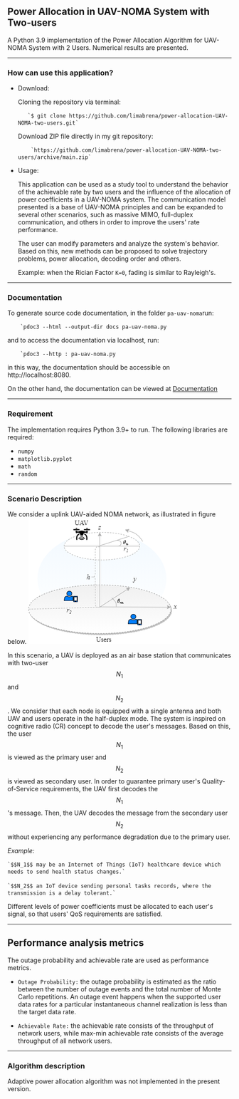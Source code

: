 ## Power Allocation in UAV-NOMA System with Two-users

A Python 3.9 implementation of the Power Allocation Algorithm for UAV-NOMA System with 2 Users. 
Numerical results are presented. 



---------------------------------
### How can use this application? 


- Download:

     Cloning the repository via terminal:
	 
		 `$ git clone https://github.com/limabrena/power-allocation-UAV-NOMA-two-users.git`

		
     Download ZIP file directly in my git repository:
	 
	      `https://github.com/limabrena/power-allocation-UAV-NOMA-two-users/archive/main.zip`

	  
- Usage: 

	This application can be used as a study tool to understand the 
	behavior of the achievable rate by two users and the influence
	of the allocation of power coefficients in a UAV-NOMA system. 
	The communication model presented is a base of UAV-NOMA principles and 
	can be expanded to several other scenarios, such as massive MIMO, 
	full-duplex communication, and others in order to 
	improve the users' rate performance.
		
	The user can modify parameters and analyze the system's behavior. 
	Based on this, new methods can be proposed to solve trajectory problems, 
	power allocation, decoding order and others.
	
	Example: when the Rician Factor `K=0`, fading is similar to Rayleigh's.
	
----------------
### Documentation

To generate source code documentation, in the folder `pa-uav-noma`run: 

		`pdoc3 --html --output-dir docs pa-uav-noma.py
		
and to access the documentation via localhost, run:
		
        `pdoc3 --http : pa-uav-noma.py

in this way, the documentation should  be accessible on http://localhost:8080.

On the other hand, the documentation can be viewed at [Documentation](https://limabrena.github.io/docs/pa-uav-noma.html)

----------------
### Requirement


The implementation requires Python 3.9+ to run.
The following libraries are required:

 - `numpy` 
 - `matplotlib.pyplot`
 - `math`
 - `random`

-------------------------
### Scenario Description


We consider a uplink UAV-aided NOMA network, as illustrated in figure below. 
![System model.](pa-uav-noma/figures/UAV_system_model.png)

In this scenario, a UAV is deployed as an air base station that communicates with two-user $$N_1$$ and $$N_2$$.  We consider that each node is equipped with a single antenna and both UAV and users operate in the half-duplex mode.
The system is inspired on cognitive radio (CR) concept to decode the user's messages.
Based on this, the user $$N_1$$ is viewed as the primary user and $$N_2$$ is viewed as secondary user.
In order to guarantee primary user's Quality-of-Service requirements, the UAV first decodes the $$N_1$$'s message.
Then, the UAV decodes the message from the secondary user $$N_2$$ without experiencing any performance degradation due to the primary user.

*Example:*

	`$$N_1$$ may be an Internet of Things (IoT) healthcare device which needs to send health status changes.` 

	`$$N_2$$ an IoT device sending personal tasks records, where the transmission is a delay tolerant.`

Different levels of power coefficients must be allocated to each user's signal, so that users' QoS requirements are satisfied.


 
-------------------------------
## Performance analysis metrics
The outage probability and achievable rate are used as performance metrics. 

- `Outage Probability:` the outage probability is estimated as the ratio between the number of outage events and 
   the total number of Monte Carlo repetitions. An outage event happens when the supported user data rates for a particular 
   instantaneous channel realization is less than the target data rate. 
   
- `Achievable Rate:` the achievable rate consists of the throughput of network users, while max-min achievable rate 
   consists of the average throughput of all network users.
   
-------------------------
### Algorithm description


Adaptive power allocation algorithm was not implemented in the present version.


